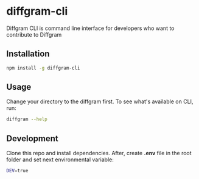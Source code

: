 # diffgram-cli

Diffgram CLI is command line interface for developers who want to contribute to Diffgram

## Installation


```bash
npm install -g diffgram-cli
```

## Usage

Change your directory to the diffgram first. To see what's available on CLI, run:

```bash
diffgram --help
```

## Development
Clone this repo and install dependencies. After, create **.env** file in the root folder and set next environmental variable:
```bash
DEV=true
```